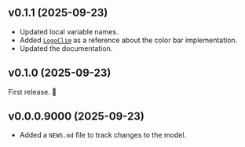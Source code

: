 ## v0.1.1 (2025-09-23)

- Updated local variable names.
- Added [`LogoClim`](https://github.com/sustentarea/logoclim) as a reference about the color bar implementation.
- Updated the documentation.

## v0.1.0 (2025-09-23)

First release. 🎉

## v0.0.0.9000 (2025-09-23)

- Added a `NEWS.md` file to track changes to the model.

